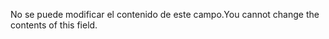 <span data-ttu-id="028b3-101">No se puede modificar el contenido de este campo.</span><span class="sxs-lookup"><span data-stu-id="028b3-101">You cannot change the contents of this field.</span></span>
